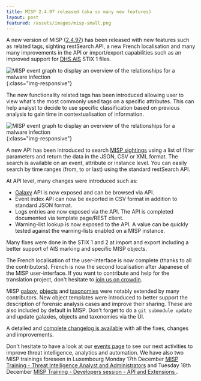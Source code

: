 ```yaml
---
title: MISP 2.4.97 released (aka so many new features)
layout: post
featured: /assets/images/misp-small.png
---
```


A new version of MISP ([2.4.97](https://github.com/MISP/MISP/tree/v2.4.97)) has been released with new features such as related tags, sighting restSearch API, a new French localisation and many many improvements in the API or import/export capabilities such as an improved support for [DHS AIS](https://www.us-cert.gov/ais) STIX 1 files.

![MISP event graph to display an overview of the relationships for a malware infection](https://www.misp-project.org/assets/images/misp/blog/eventgraph.png){:class="img-responsive"}

The new functionality related tags has been introduced allowing user to view what's the most commonly used tags on a specific attributes. This can help analyst to decide to use specific classification based on previous analysis to gain time in contextualisation of information.

![MISP event graph to display an overview of the relationships for a malware infection](https://www.misp-project.org/assets/images/misp/blog/related-tags.png){:class="img-responsive"}

A new API has been introduced to search [MISP sightings](https://www.misp.software/2017/02/16/Sighting-The-Next-Level.html) using a list of filter parameters and return the data in the JSON, CSV or XML format. The search is available on an event, attribute or instance level. You can easily search by time ranges (from, to or last) using the standard restSearch API.

At API level, many changes were introduced such as:

 - [Galaxy](https://www.misp-project.org/galaxy.html) API is now exposed and can be browsed via API.
 - Event index API can now be exported in CSV format in addition to standard JSON format.
 - Logs entries are now exposed via the API. The API is completed documented via template page/REST client.
 - Warning-list lookup is now exposed to the API. A value can be quickly tested against the warning-lists enabled on a MISP instance.

Many fixes were done in the STIX 1 and 2 at import and export including a better support of AIS marking and specific MISP objects.

The French localisation of the user-interface is now complete (thanks to all the contributors). French is now the second localisation after Japanese of the MISP user-interface. If you want to contribute and help for the translation project, don't hesitate to [join us on crowdin](https://crowdin.com/project/misp).

MISP [galaxy](/galaxy.pdf), [objects](/objects.pdf) and [taxonomies](/taxonomies.pdf) were notably extended by many contributors. New object templates were introduced to better support the description of forensic analysis cases and improve their sharing. These are also included by default in MISP. Don't forget to do a `git submodule update` and update galaxies, objects and taxonomies via the UI.

A detailed and [complete changelog is available](http://www.misp-project.org/Changelog.txt) with all the fixes, changes and improvements.

Don't hesitate to have a look at our [events page](http://www.misp-project.org/events/) to see our next activities to improve threat intelligence, analytics and automation. We have also two MISP trainings foreseen in Luxembourg Monday 17th December [MISP Training - Threat Intelligence Analyst and Administrators](https://en.xing-events.com/MURFIIQ) and Tuesday 18th December [MISP Training - Developers session - API and Extensions ](https://en.xing-events.com/QDBMTBT.html).
